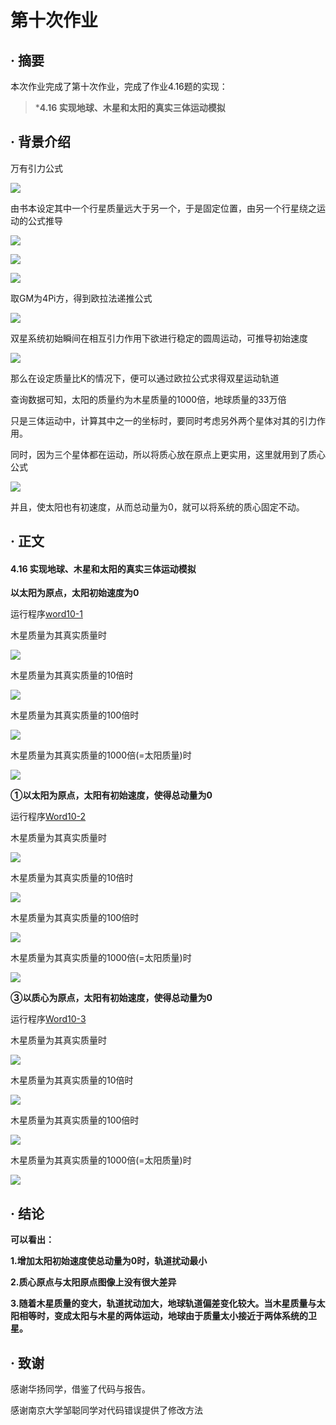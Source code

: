 # 第十次作业

## · 摘要
本次作业完成了第十次作业，完成了作业4.16题的实现：

>***4.16 实现地球、木星和太阳的真实三体运动模拟**

## · 背景介绍
万有引力公式

![](http://i.imgur.com/T2KE2sq.png)

由书本设定其中一个行星质量远大于另一个，于是固定位置，由另一个行星绕之运动的公式推导

![](http://i.imgur.com/JzeElZN.jpg)

![](http://i.imgur.com/g01urvh.jpg)

![](http://i.imgur.com/9epeVMY.jpg)

取GM为4Pi方，得到欧拉法递推公式

![](http://i.imgur.com/RBapeFo.jpg)


双星系统初始瞬间在相互引力作用下欲进行稳定的圆周运动，可推导初始速度

![](http://i.imgur.com/0wyZEe9.jpg)

那么在设定质量比K的情况下，便可以通过欧拉公式求得双星运动轨道

查询数据可知，太阳的质量约为木星质量的1000倍，地球质量的33万倍

只是三体运动中，计算其中之一的坐标时，要同时考虑另外两个星体对其的引力作用。

同时，因为三个星体都在运动，所以将质心放在原点上更实用，这里就用到了质心公式

![](https://github.com/zhaozhanyi0804/computationalphysics_N2015301020052/blob/master/Homework_10/10-1.jpg)

并且，使太阳也有初速度，从而总动量为0，就可以将系统的质心固定不动。

## · 正文

#### 4.16 实现地球、木星和太阳的真实三体运动模拟

**以太阳为原点，太阳初始速度为0**

运行程序[word10-1](https://github.com/zhaozhanyi0804/computationalphysics_N2015301020052/blob/master/Homework_10/Word10-1.py)

木星质量为其真实质量时

![](https://github.com/zhaozhanyi0804/computationalphysics_N2015301020052/blob/master/Homework_10/10-2.jpg)

木星质量为其真实质量的10倍时

![](https://github.com/zhaozhanyi0804/computationalphysics_N2015301020052/blob/master/Homework_10/10-3.jpg)

木星质量为其真实质量的100倍时

![](https://github.com/zhaozhanyi0804/computationalphysics_N2015301020052/blob/master/Homework_10/10-4.jpg)

木星质量为其真实质量的1000倍(=太阳质量)时

![](https://github.com/zhaozhanyi0804/computationalphysics_N2015301020052/blob/master/Homework_10/10-5.jpg)

**①以太阳为原点，太阳有初始速度，使得总动量为0**

运行程序[Word10-2](https://github.com/zhaozhanyi0804/computationalphysics_N2015301020052/blob/master/Homework_10/Word10-2.py)

木星质量为其真实质量时

![](https://github.com/zhaozhanyi0804/computationalphysics_N2015301020052/blob/master/Homework_10/10-6.jpg)

木星质量为其真实质量的10倍时

![](https://github.com/zhaozhanyi0804/computationalphysics_N2015301020052/blob/master/Homework_10/10-7.jpg)

木星质量为其真实质量的100倍时

![](https://github.com/zhaozhanyi0804/computationalphysics_N2015301020052/blob/master/Homework_10/10-8.jpg)

木星质量为其真实质量的1000倍(=太阳质量)时

![](https://github.com/zhaozhanyi0804/computationalphysics_N2015301020052/blob/master/Homework_10/10-9.jpg)

**③以质心为原点，太阳有初始速度，使得总动量为0**

运行程序[Word10-3](https://github.com/zhaozhanyi0804/computationalphysics_N2015301020052/blob/master/Homework_10/Word10-3.py)

木星质量为其真实质量时

![](https://github.com/zhaozhanyi0804/computationalphysics_N2015301020052/blob/master/Homework_10/10-10.jpg)

木星质量为其真实质量的10倍时

![](https://github.com/zhaozhanyi0804/computationalphysics_N2015301020052/blob/master/Homework_10/10-11.jpg)

木星质量为其真实质量的100倍时

![](https://github.com/zhaozhanyi0804/computationalphysics_N2015301020052/blob/master/Homework_10/10-12.jpg)

木星质量为其真实质量的1000倍(=太阳质量)时

![](https://github.com/zhaozhanyi0804/computationalphysics_N2015301020052/blob/master/Homework_10/10-13.jpg)


## · 结论

**可以看出：**

**1.增加太阳初始速度使总动量为0时，轨道扰动最小**

**2.质心原点与太阳原点图像上没有很大差异**

**3.随着木星质量的变大，轨道扰动加大，地球轨道偏差变化较大。当木星质量与太阳相等时，变成太阳与木星的两体运动，地球由于质量太小接近于两体系统的卫星。**

## · 致谢

感谢华扬同学，借鉴了代码与报告。

感谢南京大学邹聪同学对代码错误提供了修改方法

